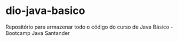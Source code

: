 # dio-java-basico
Repositório para armazenar todo o código do curso de Java Básico - Bootcamp Java Santander
